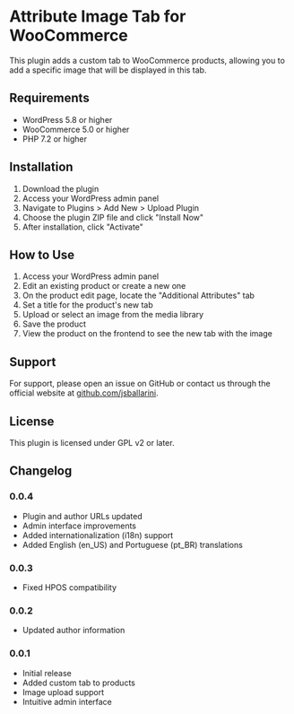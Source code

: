 # Attribute Image Tab for WooCommerce

This plugin adds a custom tab to WooCommerce products, allowing you to add a specific image that will be displayed in this tab.

## Requirements

- WordPress 5.8 or higher
- WooCommerce 5.0 or higher
- PHP 7.2 or higher

## Installation

1. Download the plugin
2. Access your WordPress admin panel
3. Navigate to Plugins > Add New > Upload Plugin
4. Choose the plugin ZIP file and click "Install Now"
5. After installation, click "Activate"

## How to Use

1. Access your WordPress admin panel
2. Edit an existing product or create a new one
3. On the product edit page, locate the "Additional Attributes" tab
4. Set a title for the product's new tab
5. Upload or select an image from the media library
6. Save the product
7. View the product on the frontend to see the new tab with the image

## Support

For support, please open an issue on GitHub or contact us through the official website at [github.com/jsballarini](https://github.com/jsballarini).

## License

This plugin is licensed under GPL v2 or later.

## Changelog

### 0.0.4
- Plugin and author URLs updated
- Admin interface improvements
- Added internationalization (i18n) support
- Added English (en_US) and Portuguese (pt_BR) translations

### 0.0.3
- Fixed HPOS compatibility

### 0.0.2
- Updated author information

### 0.0.1
- Initial release
- Added custom tab to products
- Image upload support
- Intuitive admin interface 